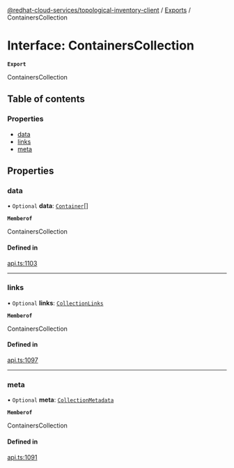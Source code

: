 [@redhat-cloud-services/topological-inventory-client](../README.md) / [Exports](../modules.md) / ContainersCollection

# Interface: ContainersCollection

**`Export`**

ContainersCollection

## Table of contents

### Properties

- [data](ContainersCollection.md#data)
- [links](ContainersCollection.md#links)
- [meta](ContainersCollection.md#meta)

## Properties

### data

• `Optional` **data**: [`Container`](Container.md)[]

**`Memberof`**

ContainersCollection

#### Defined in

[api.ts:1103](https://github.com/RedHatInsights/javascript-clients/blob/main/packages/topological-inventory/api.ts#L1103)

___

### links

• `Optional` **links**: [`CollectionLinks`](CollectionLinks.md)

**`Memberof`**

ContainersCollection

#### Defined in

[api.ts:1097](https://github.com/RedHatInsights/javascript-clients/blob/main/packages/topological-inventory/api.ts#L1097)

___

### meta

• `Optional` **meta**: [`CollectionMetadata`](CollectionMetadata.md)

**`Memberof`**

ContainersCollection

#### Defined in

[api.ts:1091](https://github.com/RedHatInsights/javascript-clients/blob/main/packages/topological-inventory/api.ts#L1091)
